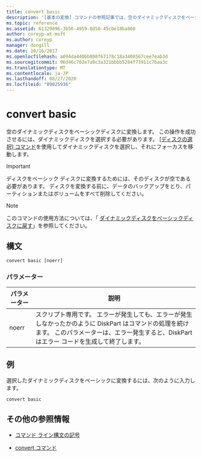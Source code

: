 ```yaml
---
title: convert basic
description: '[基本の変換] コマンドの参照記事では、空のダイナミックディスクをベーシックディスクに変換します。'
ms.topic: reference
ms.assetid: 61329896-3b56-4959-8d58-45cbe18ba860
author: coreyp-at-msft
ms.author: coreyp
manager: dongill
ms.date: 10/16/2017
ms.openlocfilehash: a094da440bb898f67178c18a3408567cee7eab3d
ms.sourcegitcommit: 96d46c702e7a9c3a321bbbb5284f73911c7baa3c
ms.translationtype: MT
ms.contentlocale: ja-JP
ms.lasthandoff: 08/27/2020
ms.locfileid: "89025936"
---
```

# <a name="convert-basic"></a>convert basic

空のダイナミックディスクをベーシックディスクに変換します。 この操作を成功させるには、ダイナミックディスクを選択する必要があります。 [[ディスクの選択] コマンド](select-disk.md)を使用してダイナミックディスクを選択し、それにフォーカスを移動します。

> [!IMPORTANT]
> ディスクをベーシック ディスクに変換するためには、そのディスクが空である必要があります。 ディスクを変換する前に、データのバックアップをとり、パーティションまたはボリュームをすべて削除してください。

> [!NOTE]
> このコマンドの使用方法については、「 [ダイナミックディスクをベーシックディスクに戻す](/previous-versions/windows/it-pro/windows-server-2008-r2-and-2008/cc755238(v=ws.11))」を参照してください。

## <a name="syntax"></a>構文

```
convert basic [noerr]
```

### <a name="parameters"></a>パラメーター

| パラメーター | 説明 |
| --------- | ----------- |
| noerr | スクリプト専用です。 エラーが発生しても、エラーが発生しなかったかのように DiskPart はコマンドの処理を続けます。 このパラメーターは、エラー発生すると、DiskPart はエラー コードを生成して終了します。 |

## <a name="examples"></a>例

選択したダイナミックディスクをベーシックに変換するには、次のように入力します。

```
convert basic
```

## <a name="additional-references"></a>その他の参照情報

- [コマンド ライン構文の記号](command-line-syntax-key.md)

- [convert コマンド](convert.md)
